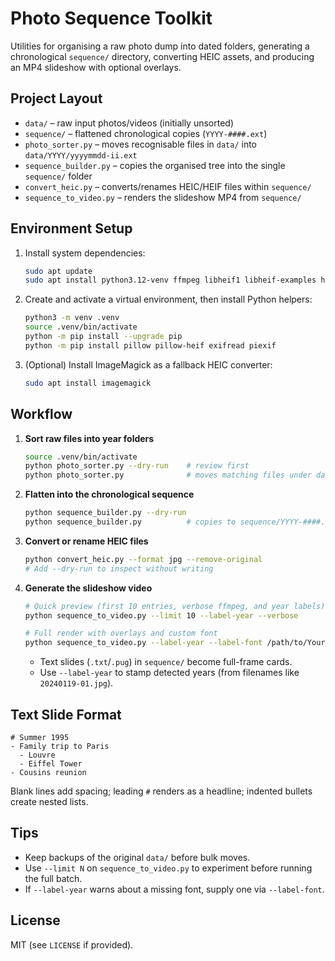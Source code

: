 # Photo Sequence Toolkit

Utilities for organising a raw photo dump into dated folders, generating a chronological `sequence/` directory, converting HEIC assets, and producing an MP4 slideshow with optional overlays.

## Project Layout

- `data/` – raw input photos/videos (initially unsorted)
- `sequence/` – flattened chronological copies (`YYYY-####.ext`)
- `photo_sorter.py` – moves recognisable files in `data/` into `data/YYYY/yyyymmdd-ii.ext`
- `sequence_builder.py` – copies the organised tree into the single `sequence/` folder
- `convert_heic.py` – converts/renames HEIC/HEIF files within `sequence/`
- `sequence_to_video.py` – renders the slideshow MP4 from `sequence/`

## Environment Setup

1. Install system dependencies:
   ```bash
   sudo apt update
   sudo apt install python3.12-venv ffmpeg libheif1 libheif-examples heif-gdk-pixbuf
   ```

2. Create and activate a virtual environment, then install Python helpers:
   ```bash
   python3 -m venv .venv
   source .venv/bin/activate
   python -m pip install --upgrade pip
   python -m pip install pillow pillow-heif exifread piexif
   ```

3. (Optional) Install ImageMagick as a fallback HEIC converter:
   ```bash
   sudo apt install imagemagick
   ```

## Workflow

1. **Sort raw files into year folders**
   ```bash
   source .venv/bin/activate
   python photo_sorter.py --dry-run    # review first
   python photo_sorter.py              # moves matching files under data/YYYY
   ```

2. **Flatten into the chronological sequence**
   ```bash
   python sequence_builder.py --dry-run
   python sequence_builder.py          # copies to sequence/YYYY-####.ext
   ```

3. **Convert or rename HEIC files**
   ```bash
   python convert_heic.py --format jpg --remove-original
   # Add --dry-run to inspect without writing
   ```

4. **Generate the slideshow video**
   ```bash
   # Quick preview (first 10 entries, verbose ffmpeg, and year labels)
   python sequence_to_video.py --limit 10 --label-year --verbose

   # Full render with overlays and custom font
   python sequence_to_video.py --label-year --label-font /path/to/YourFont.ttf
   ```

   - Text slides (`.txt`/`.pug`) in `sequence/` become full-frame cards.
   - Use `--label-year` to stamp detected years (from filenames like `20240119-01.jpg`).

## Text Slide Format

```
# Summer 1995
- Family trip to Paris
  - Louvre
  - Eiffel Tower
- Cousins reunion
```

Blank lines add spacing; leading `#` renders as a headline; indented bullets create nested lists.

## Tips

- Keep backups of the original `data/` before bulk moves.
- Use `--limit N` on `sequence_to_video.py` to experiment before running the full batch.
- If `--label-year` warns about a missing font, supply one via `--label-font`.

## License

MIT (see `LICENSE` if provided).
